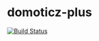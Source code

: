 # domoticz-plus

[![Build Status](https://travis-ci.org/obruchez/domoticz-plus.svg?branch=master)](https://travis-ci.org/obruchez/domoticz-plus)
